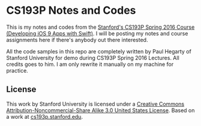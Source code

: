 # CS193P Notes and Codes

This is my notes and codes from the [Stanford's CS193P Spring 2016 Course (Developing iOS 9 Apps with Swift)](https://itunes.apple.com/us/course/developing-ios-9-apps-swift/id1104579961).
I will be posting my notes and course assignments here if there's anybody out there interested.

All the code samples in this repo are completely written by Paul Hegarty of Stanford University for demo during CS193P Spring 2016 Lectures. All credits goes to him. I am only rewrite it manually on my machine for practice.

## License

This work by Stanford University is licensed under a [Creative Commons Attribution-Noncommercial-Share Alike 3.0 United States License](http://creativecommons.org/licenses/by-nc-sa/3.0/us/). Based on a work at [cs193p.stanford.edu](http://cs193p.stanford.edu/).
